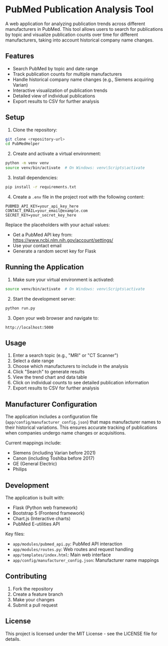 # PubMed Publication Analysis Tool

A web application for analyzing publication trends across different manufacturers in PubMed. This tool allows users to search for publications by topic and visualize publication counts over time for different manufacturers, taking into account historical company name changes.

## Features

- Search PubMed by topic and date range
- Track publication counts for multiple manufacturers
- Handle historical company name changes (e.g., Siemens acquiring Varian)
- Interactive visualization of publication trends
- Detailed view of individual publications
- Export results to CSV for further analysis

## Setup

1. Clone the repository:
```bash
git clone <repository-url>
cd PubMedHelper
```

2. Create and activate a virtual environment:
```bash
python -m venv venv
source venv/bin/activate  # On Windows: venv\Scripts\activate
```

3. Install dependencies:
```bash
pip install -r requirements.txt
```

4. Create a `.env` file in the project root with the following content:
```
PUBMED_API_KEY=your_api_key_here
CONTACT_EMAIL=your_email@example.com
SECRET_KEY=your_secret_key_here
```

Replace the placeholders with your actual values:
- Get a PubMed API key from: https://www.ncbi.nlm.nih.gov/account/settings/
- Use your contact email
- Generate a random secret key for Flask

## Running the Application

1. Make sure your virtual environment is activated:
```bash
source venv/bin/activate  # On Windows: venv\Scripts\activate
```

2. Start the development server:
```bash
python run.py
```

3. Open your web browser and navigate to:
```
http://localhost:5000
```

## Usage

1. Enter a search topic (e.g., "MRI" or "CT Scanner")
2. Select a date range
3. Choose which manufacturers to include in the analysis
4. Click "Search" to generate results
5. View the trend chart and data table
6. Click on individual counts to see detailed publication information
7. Export results to CSV for further analysis

## Manufacturer Configuration

The application includes a configuration file (`app/config/manufacturer_config.json`) that maps manufacturer names to their historical variations. This ensures accurate tracking of publications when companies undergo name changes or acquisitions.

Current mappings include:
- Siemens (including Varian before 2021)
- Canon (including Toshiba before 2017)
- GE (General Electric)
- Philips

## Development

The application is built with:
- Flask (Python web framework)
- Bootstrap 5 (Frontend framework)
- Chart.js (Interactive charts)
- PubMed E-utilities API

Key files:
- `app/modules/pubmed_api.py`: PubMed API interaction
- `app/modules/routes.py`: Web routes and request handling
- `app/templates/index.html`: Main web interface
- `app/config/manufacturer_config.json`: Manufacturer name mappings

## Contributing

1. Fork the repository
2. Create a feature branch
3. Make your changes
4. Submit a pull request

## License

This project is licensed under the MIT License - see the LICENSE file for details. 